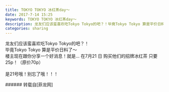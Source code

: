 ```yaml
---
title: TOKYO TOKYO 冰红茶day～
date: 2017-7-14 15:25
keywords: TOKYO TOKYO 冰红茶day～
description: 龙友们应该蛮喜欢吃Tokyo Tokyo的吧？！毕竟Tokyo Tokyo 算是平价日料了～楼主现在跟你分享一个好消息！就是... 在7月21 日 购买他们的招牌冰红茶 只要 25p！（原价70p）是21号哦！别忘了哦！！！
categories: sharing
---
```

<td class="t_f" id="postmessage_790941">

龙友们应该蛮喜欢吃Tokyo Tokyo的吧？！<br/>
毕竟Tokyo Tokyo 算是平价日料了～<br/>
<img alt="" border="0" class="zoom" data-cf-modified-de494c28ac0a4beeb25d2a44-="" file="http://www.flw.ph/data/appbyme/upload/image/201707/14/9oX7HnpkU20E.jpg" id="aimg_m1TVA" lazyloadthumb="1" onclick="" onmouseover="" src="http://www.flw.ph/data/appbyme/upload/image/201707/14/9oX7HnpkU20E.jpg"/><br/>
楼主现在跟你分享一个好消息！就是... 在7月21 日 购买他们的招牌冰红茶 只要 25p！（原价70p）<br/>
<br/>
是21号哦！别忘了哦！！！<br/>
</td>
###### 转载自[菲龙网]